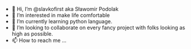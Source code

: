 - 👋 Hi, I’m @slavkofirst aka Sławomir Podolak
- 👀 I’m interested in make life comfortable
- 🌱 I’m currently learning python language.
- 💞️ I’m looking to collaborate on every fancy project with folks looking as high as possible. 
- 📫 How to reach me ...

<!---
slavkofirst/slavkofirst is a ✨ special ✨ repository because its `README.md` (this file) appears on your GitHub profile.
You can click the Preview link to take a look at your changes.
--->
